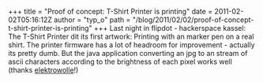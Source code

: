 +++
title = "Proof of concept: T-Shirt Printer is printing"
date = 2011-02-02T05:16:12Z
author = "typ_o"
path = "/blog/2011/02/02/proof-of-concept-t-shirt-printer-is-printing"
+++
Last night in flipdot - hackerspace kassel: The T-Shirt Printer dit its
first artwork: Printing with an marker pen on a real shirt. The printer
firmware has a lot of headroom for improvement - actually its pretty
dumb. But the java application converting an jpg to an stream of ascii
characters according to the brightness of each pixel works well (thanks
[elektrowolle](https://blog.elektrowolle.de/)\!)
